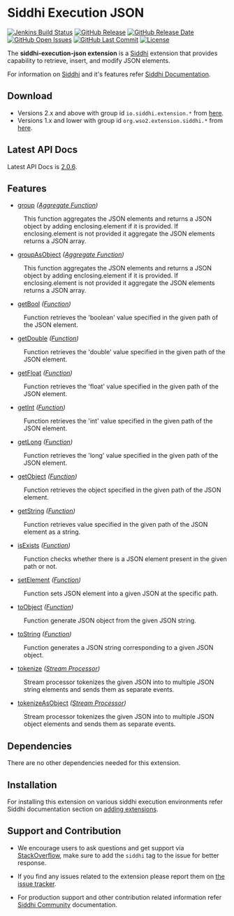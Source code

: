 Siddhi Execution JSON
======================================

  [![Jenkins Build Status](https://wso2.org/jenkins/job/siddhi/job/siddhi-execution-json/badge/icon)](https://wso2.org/jenkins/job/siddhi/job/siddhi-execution-json/)
  [![GitHub Release](https://img.shields.io/github/release/siddhi-io/siddhi-execution-json.svg)](https://github.com/siddhi-io/siddhi-execution-json/releases)
  [![GitHub Release Date](https://img.shields.io/github/release-date/siddhi-io/siddhi-execution-json.svg)](https://github.com/siddhi-io/siddhi-execution-json/releases)
  [![GitHub Open Issues](https://img.shields.io/github/issues-raw/siddhi-io/siddhi-execution-json.svg)](https://github.com/siddhi-io/siddhi-execution-json/issues)
  [![GitHub Last Commit](https://img.shields.io/github/last-commit/siddhi-io/siddhi-execution-json.svg)](https://github.com/siddhi-io/siddhi-execution-json/commits/master)
  [![License](https://img.shields.io/badge/License-Apache%202.0-blue.svg)](https://opensource.org/licenses/Apache-2.0)

The **siddhi-execution-json extension** is a <a target="_blank" href="https://siddhi.io/">Siddhi</a> extension that provides capability to retrieve, insert, and modify JSON elements.

For information on <a target="_blank" href="https://siddhi.io/">Siddhi</a> and it's features refer <a target="_blank" href="https://siddhi.io/redirect/docs.html">Siddhi Documentation</a>. 

## Download

* Versions 2.x and above with group id `io.siddhi.extension.*` from <a target="_blank" href="https://mvnrepository.com/artifact/io.siddhi.extension.execution.json/siddhi-execution-json/">here</a>.
* Versions 1.x and lower with group id `org.wso2.extension.siddhi.*` from <a target="_blank" href="https://mvnrepository.com/artifact/org.wso2.extension.siddhi.execution.json/siddhi-execution-json">here</a>.

## Latest API Docs 

Latest API Docs is <a target="_blank" href="https://siddhi-io.github.io/siddhi-execution-json/api/2.0.6">2.0.6</a>.

## Features

* <a target="_blank" href="https://siddhi-io.github.io/siddhi-execution-json/api/2.0.6/#group-aggregate-function">group</a> *(<a target="_blank" href="http://siddhi.io/en/v5.1/docs/query-guide/#aggregate-function">Aggregate Function</a>)*<br> <div style="padding-left: 1em;"><p><p style="word-wrap: break-word;margin: 0;">This function aggregates the JSON elements and returns a JSON object by adding enclosing.element if it is provided. If enclosing.element is not provided it aggregate the JSON elements returns a JSON array.</p></p></div>
* <a target="_blank" href="https://siddhi-io.github.io/siddhi-execution-json/api/2.0.6/#groupasobject-aggregate-function">groupAsObject</a> *(<a target="_blank" href="http://siddhi.io/en/v5.1/docs/query-guide/#aggregate-function">Aggregate Function</a>)*<br> <div style="padding-left: 1em;"><p><p style="word-wrap: break-word;margin: 0;">This function aggregates the JSON elements and returns a JSON object by adding enclosing.element if it is provided. If enclosing.element is not provided it aggregate the JSON elements returns a JSON array.</p></p></div>
* <a target="_blank" href="https://siddhi-io.github.io/siddhi-execution-json/api/2.0.6/#getbool-function">getBool</a> *(<a target="_blank" href="http://siddhi.io/en/v5.1/docs/query-guide/#function">Function</a>)*<br> <div style="padding-left: 1em;"><p><p style="word-wrap: break-word;margin: 0;">Function retrieves the 'boolean' value specified in the given path of the JSON element.</p></p></div>
* <a target="_blank" href="https://siddhi-io.github.io/siddhi-execution-json/api/2.0.6/#getdouble-function">getDouble</a> *(<a target="_blank" href="http://siddhi.io/en/v5.1/docs/query-guide/#function">Function</a>)*<br> <div style="padding-left: 1em;"><p><p style="word-wrap: break-word;margin: 0;">Function retrieves the 'double' value specified in the given path of the JSON element.</p></p></div>
* <a target="_blank" href="https://siddhi-io.github.io/siddhi-execution-json/api/2.0.6/#getfloat-function">getFloat</a> *(<a target="_blank" href="http://siddhi.io/en/v5.1/docs/query-guide/#function">Function</a>)*<br> <div style="padding-left: 1em;"><p><p style="word-wrap: break-word;margin: 0;">Function retrieves the 'float' value specified in the given path of the JSON element.</p></p></div>
* <a target="_blank" href="https://siddhi-io.github.io/siddhi-execution-json/api/2.0.6/#getint-function">getInt</a> *(<a target="_blank" href="http://siddhi.io/en/v5.1/docs/query-guide/#function">Function</a>)*<br> <div style="padding-left: 1em;"><p><p style="word-wrap: break-word;margin: 0;">Function retrieves the 'int' value specified in the given path of the JSON element.</p></p></div>
* <a target="_blank" href="https://siddhi-io.github.io/siddhi-execution-json/api/2.0.6/#getlong-function">getLong</a> *(<a target="_blank" href="http://siddhi.io/en/v5.1/docs/query-guide/#function">Function</a>)*<br> <div style="padding-left: 1em;"><p><p style="word-wrap: break-word;margin: 0;">Function retrieves the 'long' value specified in the given path of the JSON element.</p></p></div>
* <a target="_blank" href="https://siddhi-io.github.io/siddhi-execution-json/api/2.0.6/#getobject-function">getObject</a> *(<a target="_blank" href="http://siddhi.io/en/v5.1/docs/query-guide/#function">Function</a>)*<br> <div style="padding-left: 1em;"><p><p style="word-wrap: break-word;margin: 0;">Function retrieves the object specified in the given path of the JSON element.</p></p></div>
* <a target="_blank" href="https://siddhi-io.github.io/siddhi-execution-json/api/2.0.6/#getstring-function">getString</a> *(<a target="_blank" href="http://siddhi.io/en/v5.1/docs/query-guide/#function">Function</a>)*<br> <div style="padding-left: 1em;"><p><p style="word-wrap: break-word;margin: 0;">Function retrieves value specified in the given path of the JSON element as a string.</p></p></div>
* <a target="_blank" href="https://siddhi-io.github.io/siddhi-execution-json/api/2.0.6/#isexists-function">isExists</a> *(<a target="_blank" href="http://siddhi.io/en/v5.1/docs/query-guide/#function">Function</a>)*<br> <div style="padding-left: 1em;"><p><p style="word-wrap: break-word;margin: 0;">Function checks whether there is a JSON element present in the given path or not.</p></p></div>
* <a target="_blank" href="https://siddhi-io.github.io/siddhi-execution-json/api/2.0.6/#setelement-function">setElement</a> *(<a target="_blank" href="http://siddhi.io/en/v5.1/docs/query-guide/#function">Function</a>)*<br> <div style="padding-left: 1em;"><p><p style="word-wrap: break-word;margin: 0;">Function sets JSON element into a given JSON at the specific path.</p></p></div>
* <a target="_blank" href="https://siddhi-io.github.io/siddhi-execution-json/api/2.0.6/#toobject-function">toObject</a> *(<a target="_blank" href="http://siddhi.io/en/v5.1/docs/query-guide/#function">Function</a>)*<br> <div style="padding-left: 1em;"><p><p style="word-wrap: break-word;margin: 0;">Function generate JSON object from the given JSON string.</p></p></div>
* <a target="_blank" href="https://siddhi-io.github.io/siddhi-execution-json/api/2.0.6/#tostring-function">toString</a> *(<a target="_blank" href="http://siddhi.io/en/v5.1/docs/query-guide/#function">Function</a>)*<br> <div style="padding-left: 1em;"><p><p style="word-wrap: break-word;margin: 0;">Function generates a JSON string corresponding to a given JSON object.</p></p></div>
* <a target="_blank" href="https://siddhi-io.github.io/siddhi-execution-json/api/2.0.6/#tokenize-stream-processor">tokenize</a> *(<a target="_blank" href="http://siddhi.io/en/v5.1/docs/query-guide/#stream-processor">Stream Processor</a>)*<br> <div style="padding-left: 1em;"><p><p style="word-wrap: break-word;margin: 0;">Stream processor tokenizes the given JSON into to multiple JSON string elements and sends them as separate events.</p></p></div>
* <a target="_blank" href="https://siddhi-io.github.io/siddhi-execution-json/api/2.0.6/#tokenizeasobject-stream-processor">tokenizeAsObject</a> *(<a target="_blank" href="http://siddhi.io/en/v5.1/docs/query-guide/#stream-processor">Stream Processor</a>)*<br> <div style="padding-left: 1em;"><p><p style="word-wrap: break-word;margin: 0;">Stream processor tokenizes the given JSON into to multiple JSON object elements and sends them as separate events.</p></p></div>

## Dependencies 

There are no other dependencies needed for this extension. 

## Installation

For installing this extension on various siddhi execution environments refer Siddhi documentation section on <a target="_blank" href="https://siddhi.io/redirect/add-extensions.html">adding extensions</a>.

## Support and Contribution

* We encourage users to ask questions and get support via <a target="_blank" href="https://stackoverflow.com/questions/tagged/siddhi">StackOverflow</a>, make sure to add the `siddhi` tag to the issue for better response.

* If you find any issues related to the extension please report them on <a target="_blank" href="https://github.com/siddhi-io/siddhi-execution-json/issues">the issue tracker</a>.

* For production support and other contribution related information refer <a target="_blank" href="https://siddhi.io/community/">Siddhi Community</a> documentation.
